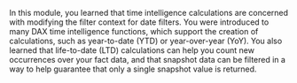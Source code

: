 

In this module, you learned that time intelligence calculations are concerned with modifying the filter context for date filters. You were introduced to many DAX time intelligence functions, which support the creation of calculations, such as year-to-date (YTD) or year-over-year (YoY). You also learned that life-to-date (LTD) calculations can help you count new occurrences over your fact data, and that snapshot data can be filtered in a way to help guarantee that only a single snapshot value is returned.

